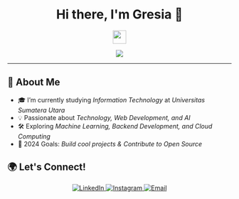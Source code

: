 <h1 align="center">Hi there, I'm Gresia 👋</h1>
<p align="center">
  <img src="https://media.giphy.com/media/hvRJCLFzcasrR4ia7z/giphy.gif" width="30px">
</p>

<p align="center">
  <img src="https://readme-typing-svg.herokuapp.com?color=%23F7C92D&center=true&vCenter=true&lines=Welcome+to+my+GitHub!+🚀;Tech+Enthusiast+💻;AI+&+Data+Explorer+🤖;Open+Source+Contributor+🌍">
</p>

---

## 🚀 About Me
- 🎓 I’m currently studying *Information Technology* at *Universitas Sumatera Utara*  
- 💡 Passionate about *Technology, Web Development, and AI*  
- 🛠 Exploring *Machine Learning, Backend Development, and Cloud Computing*  
- 🎯 2024 Goals: *Build cool projects & Contribute to Open Source*  


## 🌍 Let's Connect!
<p align="center">
  <a href="https://www.linkedin.com/in/gresia-angelina-siahaan-8b9967277/" target="_blank">
    <img alt="LinkedIn" src="https://img.shields.io/badge/LinkedIn-blue?style=for-the-badge&logo=linkedin&logoColor=white" />
  </a>
  <a href="https://www.instagram.com/gresiaashn/" target="_blank">
    <img alt="Instagram" src="https://img.shields.io/badge/Instagram-E4405F?style=for-the-badge&logo=instagram&logoColor=white" />
  </a>
  <a href="mailto:gresiasiahaan18@gmail.com">
    <img alt="Email" src="https://img.shields.io/badge/Email-red?style=for-the-badge&logo=gmail&logoColor=white" />
  </a>
</p>
